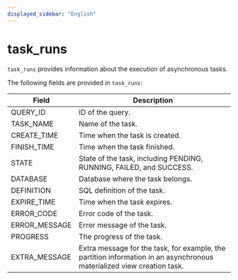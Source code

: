 ```yaml
---
displayed_sidebar: "English"
---
```


# task_runs

`task_runs` provides information about the execution of asynchronous tasks.

The following fields are provided in `task_runs`:

| **Field**     | **Description**                                              |
| ------------- | ------------------------------------------------------------ |
| QUERY_ID      | ID of the query.                                             |
| TASK_NAME     | Name of the task.                                            |
| CREATE_TIME   | Time when the task is created.                               |
| FINISH_TIME   | Time when the task finished.                                 |
| STATE         | State of the task, including PENDING, RUNNING, FAILED, and SUCCESS. |
| DATABASE      | Database where the task belongs.                             |
| DEFINITION    | SQL definition of the task.                                  |
| EXPIRE_TIME   | Time when the task expires.                                  |
| ERROR_CODE    | Error code of the task.                                      |
| ERROR_MESSAGE | Error message of the task.                                   |
| PROGRESS      | The progress of the task.                                    |
| EXTRA_MESSAGE | Extra message for the task, for example, the partition information in an asynchronous materialized view creation task. |
